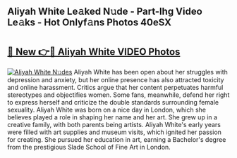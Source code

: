## Aliyah White Le𝚊ked N𝚞de - Part-lhg Video Le𝚊ks - Hot Onlyf𝚊ns Photos 40eSX

# <h2><a href="http://ab84043.deff.icu/?id=Aliyah+White">🔗 New 👉🔴 Aliyah White VIDEO Photos</a></h2>

[![Aliyah White N𝚞des](https://i.imgur.com/rIISA9y.gif)](http://ab84043.deff.icu/?id=Aliyah+White)
Aliyah White has been open about her struggles with depression and anxiety, but her online presence has also attracted toxicity and online harassment. Critics argue that her content perpetuates harmful stereotypes and objectifies women. Some fans, meanwhile, defend her right to express herself and criticize the double standards surrounding female sexuality. Aliyah White was born on a nice day in London, which she believes played a role in shaping her name and her art. She grew up in a creative family, with both parents being artists. Aliyah White's early years were filled with art supplies and museum visits, which ignited her passion for creating. She pursued her education in art, earning a Bachelor's degree from the prestigious Slade School of Fine Art in London.
